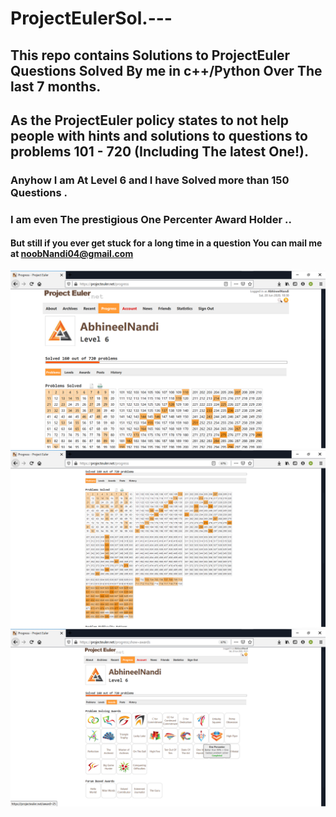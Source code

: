 # ProjectEulerSol.---

## This repo contains Solutions to ProjectEuler Questions Solved By me in c++/Python Over The last 7 months.

## As the ProjectEuler policy states to not help people with hints and solutions to questions to problems 101 - 720 (Including The latest One!).
### Anyhow I am At Level 6 and I have Solved more than 150 Questions .
### I am even The prestigious One Percenter Award Holder ..


#### But still if you ever get stuck for a long time in a question You can mail me at noobNandi04@gmail.com
<img src="Screenshot (62).png" alt="Nothing">
<img src="Screenshot (63).png" alt="Nothing">
<img src="Screenshot (64).png" alt="Nothing">

